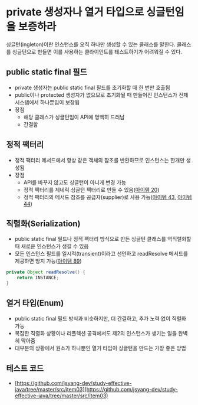 # private 생성자나 열거 타입으로 싱글턴임을 보증하라

싱글턴(ingleton)이란 인스턴스를 오직 하나만 생성할 수 있는 클래스를 말한다.
클래스를 싱글턴으로 만들면 이를 사용하는 클라이언트를 테스트하기가 어려워질 수 있다.

## public static final 필드

- private 생성자는 public static final 필드를 초기화할 때 한 번만 호출됨
- public이나 protected 생성자가 없으므로 초기화될 때 만들어진 인스턴스가 전체 시스템에서 하나뿐임이 보장됨
- 장점  
  - 해당 클래스가 싱글턴임이 API에 명백히 드러남
  - 간결함

## 정적 팩터리

- 정적 팩터리 메서드에서 항상 같은 객체의 참조를 반환하므로 인스턴스는 한개만 생성됨
- 장점
  - API를 바꾸지 않고도 싱글턴이 아니게 변경 가능
  - 정적 팩터리를 제네릭 싱글턴 팩터리로 만들 수 있음([아이템 20](item_20.md))
  - 정적 팩터리의 메서드 참조를 공급자(supplier)로 사용 가능([아이템 43](item_43.md), [아이템 44](item_44.md))

## 직렬화(Serialization)

- public static final 필드나 정적 팩터리 방식으로 만든 싱글턴 클래스를 역직렬화할 때 새로운 인스턴스가 생길 수 있음
- 모든 인스턴스 필드를 일시적(transient)이라고 선언하고 readResolve 메서드를 제공하면 방지 가능([아이템 89](item_89.md))

```java
private Object readResolve() {
    return INSTANCE;
}
```

## 열거 타입(Enum)

- public static final 필드 방식과 비슷하지만, 더 간결하고, 추가 노력 없이 직렬화 가능
- 복잡한 직렬화 상황이나 리플렉션 공격에서도 제2의 인스턴스가 생기는 일을 완벽히 막아줌
- 대부분의 상황에서 원소가 하나뿐인 열거 타입이 싱글턴을 만드는 가장 좋은 방법

## 테스트 코드

- [https://github.com/jsyang-dev/study-effective-java/tree/master/src/item03](https://github.com/jsyang-dev/study-effective-java/tree/master/src/item03)
